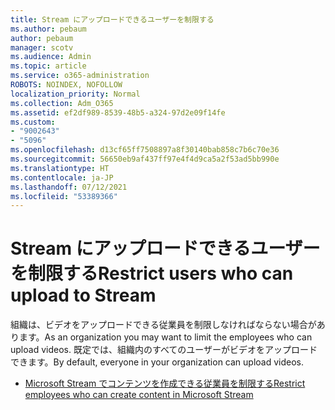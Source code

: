 ```yaml
---
title: Stream にアップロードできるユーザーを制限する
ms.author: pebaum
author: pebaum
manager: scotv
ms.audience: Admin
ms.topic: article
ms.service: o365-administration
ROBOTS: NOINDEX, NOFOLLOW
localization_priority: Normal
ms.collection: Adm_O365
ms.assetid: ef2df989-8539-48b5-a324-97d2e09f14fe
ms.custom:
- "9002643"
- "5096"
ms.openlocfilehash: d13cf65ff7508897a8f30140bab858c7b6c70e36
ms.sourcegitcommit: 56650eb9af437ff97e4f4d9ca5a2f53ad5bb990e
ms.translationtype: HT
ms.contentlocale: ja-JP
ms.lasthandoff: 07/12/2021
ms.locfileid: "53389366"
---
```

# <a name="restrict-users-who-can-upload-to-stream"></a><span data-ttu-id="a2730-102">Stream にアップロードできるユーザーを制限する</span><span class="sxs-lookup"><span data-stu-id="a2730-102">Restrict users who can upload to Stream</span></span>

<span data-ttu-id="a2730-103">組織は、ビデオをアップロードできる従業員を制限しなければならない場合があります。</span><span class="sxs-lookup"><span data-stu-id="a2730-103">As an organization you may want to limit the employees who can upload videos.</span></span> <span data-ttu-id="a2730-104">既定では、組織内のすべてのユーザーがビデオをアップロードできます。</span><span class="sxs-lookup"><span data-stu-id="a2730-104">By default, everyone in your organization can upload videos.</span></span>

- [<span data-ttu-id="a2730-105">Microsoft Stream でコンテンツを作成できる従業員を制限する</span><span class="sxs-lookup"><span data-stu-id="a2730-105">Restrict employees who can create content in Microsoft Stream</span></span>](/stream/restrict-uploaders)
